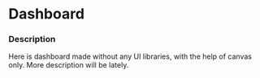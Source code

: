 # Dashboard

### Description

Here is dashboard made without any UI libraries, with the help of canvas only. More description will be lately.

